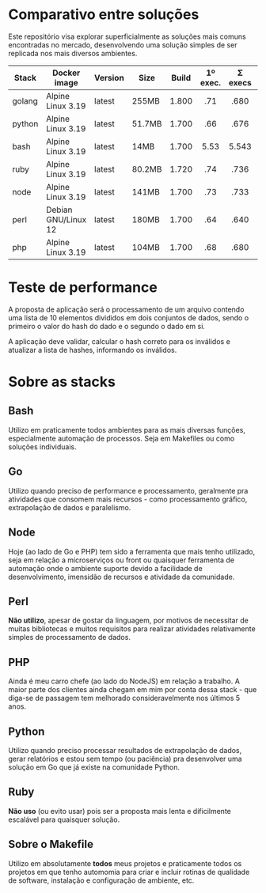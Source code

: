 Comparativo entre soluções
==========================

Este repositório visa explorar superficialmente as soluções mais comuns encontradas no mercado, desenvolvendo uma solução simples de ser replicada nos mais diversos ambientes.

Stack  | Docker image        | Version | Size   | Build | 1º exec. | Σ execs | Count
-------|---------------------|---------|--------|:-----:|:--------:|:-------:|:-----:
golang | Alpine Linux 3.19   | latest  | 255MB  | 1.800 | .71      | .680    | 3
python | Alpine Linux 3.19   | latest  | 51.7MB | 1.700 | .66      | .676    | 3
bash   | Alpine Linux 3.19   | latest  | 14MB   | 1.700 | 5.53     | 5.543   | 3
ruby   | Alpine Linux 3.19   | latest  | 80.2MB | 1.720 | .74      | .736    | 3
node   | Alpine Linux 3.19   | latest  | 141MB  | 1.700 | .73      | .733    | 3
perl   | Debian GNU/Linux 12 | latest  | 180MB  | 1.700 | .64      | .640    | 3
php    | Alpine Linux 3.19   | latest  | 104MB  | 1.700 | .68      | .680    | 3




# Teste de performance

A proposta de aplicação será o processamento de um arquivo contendo uma lista de 10 elementos divididos em dois conjuntos de dados, sendo o primeiro o valor do hash do dado e o segundo o dado em si.

A aplicação deve validar, calcular o hash correto para os inválidos e atualizar a lista de hashes, informando os inválidos.

# Sobre as stacks

## Bash
Utilizo em praticamente todos ambientes para as mais diversas funções, especialmente automação de processos. Seja em Makefiles ou como soluções individuais.

## Go
Utilizo quando preciso de performance e processamento, geralmente pra atividades que consomem mais recursos - como processamento gráfico, extrapolação de dados e paralelismo.

## Node
Hoje (ao lado de Go e PHP) tem sido a ferramenta que mais tenho utilizado, seja em relação a microserviços ou front ou quaisquer ferramenta de automação onde o ambiente suporte devido a facilidade de desenvolvimento, imensidão de recursos e atividade da comunidade.

## Perl
**Não utilizo**, apesar de gostar da linguagem, por motivos de necessitar de muitas bibliotecas e muitos requisitos para realizar atividades relativamente simples de processamento de dados.

## PHP
Ainda é meu carro chefe (ao lado do NodeJS) em relação a trabalho. A maior parte dos clientes ainda chegam em mim por conta dessa stack - que diga-se de passagem tem melhorado consideravelmente nos últimos 5 anos.

## Python
Utilizo quando preciso processar resultados de extrapolação de dados, gerar relatórios e estou sem tempo (ou paciência) pra desenvolver uma solução em Go que já existe na comunidade Python.

## Ruby
**Não uso** (ou evito usar) pois ser a proposta mais lenta e dificilmente escalável para quaisquer solução.

## Sobre o Makefile
Utilizo em absolutamente **todos** meus projetos e praticamente todos os projetos em que tenho automomia
para criar e incluir rotinas de qualidade de software, instalação e configuração de ambiente, etc.
